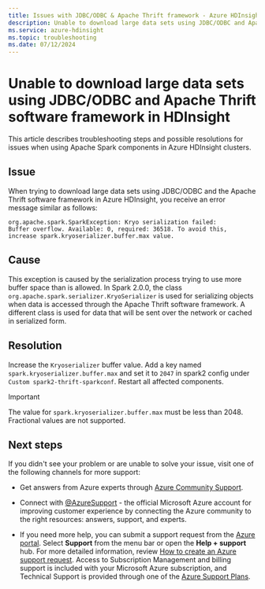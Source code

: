 ```yaml
---
title: Issues with JDBC/ODBC & Apache Thrift framework - Azure HDInsight
description: Unable to download large data sets using JDBC/ODBC and Apache Thrift software framework in Azure HDInsight
ms.service: azure-hdinsight
ms.topic: troubleshooting
ms.date: 07/12/2024
---
```


# Unable to download large data sets using JDBC/ODBC and Apache Thrift software framework in HDInsight

This article describes troubleshooting steps and possible resolutions for issues when using Apache Spark components in Azure HDInsight clusters.

## Issue

When trying to download large data sets using JDBC/ODBC and the Apache Thrift software framework in Azure HDInsight, you receive an error message similar as follows:

```
org.apache.spark.SparkException: Kryo serialization failed:
Buffer overflow. Available: 0, required: 36518. To avoid this, increase spark.kryoserializer.buffer.max value.
```

## Cause

This exception is caused by the serialization process trying to use more buffer space than is allowed. In Spark 2.0.0, the class `org.apache.spark.serializer.KryoSerializer` is used for serializing objects when data is accessed through the Apache Thrift software framework. A different class is used for data that will be sent over the network or cached in serialized form.

## Resolution

Increase the `Kryoserializer` buffer value. Add a key named `spark.kryoserializer.buffer.max` and set it to `2047` in spark2 config under `Custom spark2-thrift-sparkconf`. Restart all affected components.

> [!IMPORTANT]
> The value for `spark.kryoserializer.buffer.max` must be less than 2048. Fractional values are not supported.

## Next steps

If you didn't see your problem or are unable to solve your issue, visit one of the following channels for more support:

* Get answers from Azure experts through [Azure Community Support](https://azure.microsoft.com/support/community/).

* Connect with [@AzureSupport](https://x.com/azuresupport) - the official Microsoft Azure account for improving customer experience by connecting the Azure community to the right resources: answers, support, and experts.

* If you need more help, you can submit a support request from the [Azure portal](https://portal.azure.com/?#blade/Microsoft_Azure_Support/HelpAndSupportBlade/). Select **Support** from the menu bar or open the **Help + support** hub. For more detailed information, review [How to create an Azure support request](../../azure-portal/supportability/how-to-create-azure-support-request.md). Access to Subscription Management and billing support is included with your Microsoft Azure subscription, and Technical Support is provided through one of the [Azure Support Plans](https://azure.microsoft.com/support/plans/).
